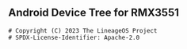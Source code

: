## Android Device Tree for RMX3551

```
# Copyright (C) 2023 The LineageOS Project
# SPDX-License-Identifier: Apache-2.0
```
